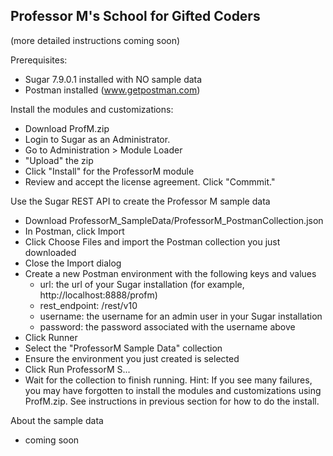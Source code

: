 Professor M's School for Gifted Coders
----------------------

(more detailed instructions coming soon)

Prerequisites:
- Sugar 7.9.0.1 installed with NO sample data
- Postman installed (www.getpostman.com)

Install the modules and customizations:
- Download ProfM.zip
- Login to Sugar as an Administrator.
- Go to Administration > Module Loader
- "Upload" the zip 
- Click "Install" for the ProfessorM module
- Review and accept the license agreement.  Click "Commmit."

Use the Sugar REST API to create the Professor M sample data
- Download ProfessorM_SampleData/ProfessorM_PostmanCollection.json
- In Postman, click Import
- Click Choose Files and import the Postman collection you just downloaded
- Close the Import dialog
- Create a new Postman environment with the following keys and values
  - url: the url of your Sugar installation (for example, http://localhost:8888/profm)
  - rest_endpoint:  /rest/v10
  - username:  the username for an admin user in your Sugar installation
  - password:  the password associated with the username above
- Click Runner
- Select the "ProfessorM Sample Data" collection
- Ensure the environment you just created is selected
- Click Run ProfessorM S...
- Wait for the collection to finish running.
Hint:  If you see many failures, you may have forgotten to install the modules and customizations using ProfM.zip.  See instructions in previous section for how to do the install.

About the sample data
- coming soon
